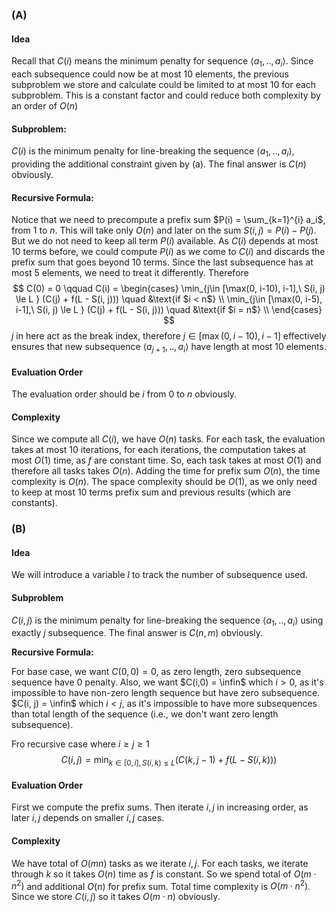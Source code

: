 ### (A)

#### Idea

Recall that $C(i)$ means the minimum penalty for sequence $\langle a_1, .., a_i\rangle$. Since each subsequence could now be at most 10 elements, the previous subproblem we store and calculate could be limited to at most 10 for each subproblem. This is a constant factor and could reduce both complexity by an order of $O(n)$

#### Subproblem:

$C(i)$ is the minimum penalty for line-breaking the sequence $\langle a_1, .., a_i\rangle$, providing the additional constraint given by (a). The final answer is $C(n)$ obviously.

#### Recursive Formula:

Notice that we need to precompute a prefix sum $P(i) = \sum_{k=1}^{i} a_i$, from $1$ to $n$. This will take only $O(n)$ and later on the sum $S(i, j) = P(i) - P(j)$. But we do not need to keep all term $P(i)$ available. As $C(i)$ depends at most 10 terms before, we could compute $P(i)$ as we come to $C(i)$ and discards the prefix sum that goes beyond 10 terms.  Since the last subsequence has at most 5 elements, we need to treat it differently. Therefore
$$
C(0) = 0 \qquad C(i) = \begin{cases}
\min_{j\in [\max(0, i-10), i-1],\ S(i, j) \le L } (C(j) + f(L - S(i, j))) \quad &\text{if $i < n$} \\
\min_{j\in [\max(0, i-5), i-1],\ S(i, j) \le L } (C(j) + f(L - S(i, j))) \quad &\text{if $i = n$} \\
\end{cases}
$$
$j$ in here act as the break index, therefore $j\in [\max(0, i-10), i-1]$ effectively ensures that new subsequence $\langle a_{j+1}, .., a_i\rangle$ have length at most 10 elements.

#### Evaluation Order

The evaluation order should be $i$ from $0$ to $n$ obviously.

#### Complexity

Since we compute all $C(i)$, we have $O(n)$ tasks. For each task, the evaluation takes at most 10 iterations, for each iterations, the computation takes at most $O(1)$ time, as $f$ are constant time. So, each task takes at most $O(1)$ and therefore all tasks takes $O(n)$. Adding the time for prefix sum $O(n)$, the time complexity is $O(n)$. The space complexity should be $O(1)$, as we only need to keep at most 10 terms prefix sum and previous results (which are constants).

### (B)

#### Idea

We will introduce a variable $l$ to track the number of subsequence used.

#### Subproblem

$C(i,j)$ is the minimum penalty for line-breaking the sequence $\langle a_1, .., a_i\rangle$ using exactly $j$ subsequence. The final answer is $C(n, m)$ obviously.

**Recursive Formula:**

For base case, we want $C(0,0) = 0$, as zero length, zero subsequence sequence have 0 penalty. Also, we want $C(i,0) = \infin$ which $i>0$, as it's impossible to have non-zero length sequence but have zero subsequence. $C(i, j) = \infin$ which $i < j$, as it's impossible to have more subsequences than total length of the sequence (i.e., we don't want zero length subsequence).

Fro recursive case where $i \ge j \ge 1$
$$
C(i, j) = \min_{k\in[0, i], S(i,k)\le L} (C(k, j-1) + f(L - S(i, k)))
$$

#### Evaluation Order

First we compute the prefix sums. Then iterate $i, j$ in increasing order, as later $i, j$ depends on smaller $i, j$ cases.

#### Complexity

We have total of $O(mn)$ tasks as we iterate $i,j$. For each tasks, we iterate through $k$ so it takes $O(n)$ time as $f$ is constant. So we spend total of $O(m \cdot n^2)$ and additional $O(n)$ for prefix sum. Total time complexity is $O(m\cdot n^2)$. Since we store $C(i,j)$ so it takes $O(m \cdot n)$ obviously.

